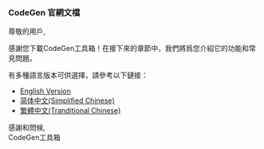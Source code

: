 ### CodeGen 官網文檔

尊敬的用戶,

感謝您下載CodeGen工具箱！在接下來的章節中，我們將爲您介紹它的功能和常見問題。

有多種語言版本可供選擇，請參考以下鏈接：

- <a href="/lang/choose?TYPE=en_US">English Version</a>
- <a href="/lang/choose?TYPE=zh_CN">简体中文(Simplified Chinese)</a>
- <a href="/lang/choose?TYPE=zh_HK">繁體中文(Tranditional Chinese)</a>

感謝和問候,  
CodeGen工具箱
